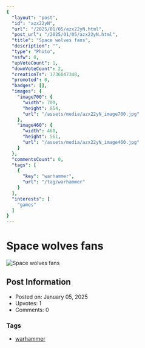 ```yaml
---
{
  "layout": "post",
  "id": "azx22yN",
  "url": "/2025/01/05/azx22yN.html",
  "post_url": "/2025/01/05/azx22yN.html",
  "title": "Space wolves fans",
  "description": "",
  "type": "Photo",
  "nsfw": 0,
  "upVoteCount": 1,
  "downVoteCount": 2,
  "creationTs": 1736047348,
  "promoted": 0,
  "badges": [],
  "images": {
    "image700": {
      "width": 700,
      "height": 854,
      "url": "/assets/media/azx22yN_image700.jpg"
    },
    "image460": {
      "width": 460,
      "height": 561,
      "url": "/assets/media/azx22yN_image460.jpg"
    }
  },
  "commentsCount": 0,
  "tags": [
    {
      "key": "warhammer",
      "url": "/tag/warhammer"
    }
  ],
  "interests": [
    "games"
  ]
}
---
```


# Space wolves fans

![Space wolves fans](/assets/media/azx22yN_image700.jpg)

## Post Information

- Posted on: January 05, 2025
- Upvotes: 1
- Comments: 0

### Tags

- [warhammer](/tag/warhammer)
